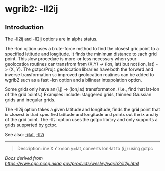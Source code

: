 # wgrib2: -ll2ij

## Introduction

The -ll2ij and
-ll2ij options are in alpha status.

The -lon option uses a brute-force
method to find the closest grid point to a specified latitude
and longitude. It finds the minimum distance to each grid
point. This slow procedure is more-or-less necessary when
your geolocation routines can transfrom from (X,Y) -> (lon, lat)
but not (lon, lat) -> (X, Y). The gctpc/Proj4 geolocation
libraries have both the forward and inverse transformation so
improved geolocation routines can be added to wgrib2 such
as a fast -lon option and a
bilinear interpolation option.

Some grids only have an (i,j) -> (lon,lat) transformation.
(I.e., find that lat-lon of the grid points.) Examples include:
staggered grids, thinned Gaussian grids and irregular grids.

The -ll2ij option takes a given latitude and
longitude, finds the grid point that is closest to that specified
latitude and longitude and prints out the ix and iy of the grid point.
The -ll2i option uses the gctpc library
and only supports a grids supported by gctpc.

See also: [-ijlat](./ijlat.html),
[-ll2i](./ll2i.html)

---

> Description: inv X Y x=lon y=lat, converts lon-lat to (i,j) using gctpc

_Docs derived from <https://www.cpc.ncep.noaa.gov/products/wesley/wgrib2/ll2ij.html>_
